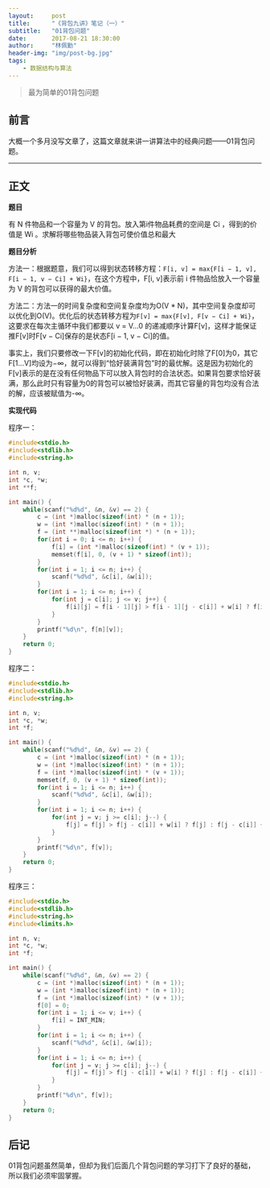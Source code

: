 ```yaml
---
layout:     post
title:      "《背包九讲》笔记（一）"
subtitle:   "01背包问题"
date:       2017-08-21 18:30:00
author:     "林佩勤"
header-img: "img/post-bg.jpg"
tags:
    - 数据结构与算法
---
```


> 最为简单的01背包问题
>


## 前言

大概一个多月没写文章了，这篇文章就来讲一讲算法中的经典问题——01背包问题。

---

## 正文

**题目**

有 N 件物品和一个容量为 V 的背包。放入第i件物品耗费的空间是 Ci ，得到的价值是 Wi 。求解将哪些物品装入背包可使价值总和最大

**题目分析**

方法一：根据题意，我们可以得到状态转移方程：`F[i, v] = max{F[i − 1, v], F[i − 1, v − Ci] + Wi}`，在这个方程中，F[i, v]表示前 i 件物品恰放入一个容量为 V 的背包可以获得的最大价值。

方法二：方法一的时间复杂度和空间复杂度均为O(V * N)，其中空间复杂度却可以优化到O(V)。优化后的状态转移方程为`F[v] = max{F[v], F[v − Ci] + Wi}`，这要求在每次主循环中我们都要以 v = V...0 的递减顺序计算F[v]，这样才能保证推F[v]时F[v − Ci]保存的是状态F[i − 1, v − Ci]的值。

事实上，我们只要修改一下F[v]的初始化代码，即在初始化时除了F[0]为0，其它F[1...V]均设为−∞，就可以得到“恰好装满背包”时的最优解。这是因为初始化的F[v]表示的是在没有任何物品下可以放入背包时的合法状态。如果背包要求恰好装满，那么此时只有容量为0的背包可以被恰好装满，而其它容量的背包均没有合法的解，应该被赋值为-∞。

**实现代码**

程序一：

```c
#include<stdio.h>
#include<stdlib.h>
#include<string.h>

int n, v;
int *c, *w;
int **f;

int main() {
    while(scanf("%d%d", &n, &v) == 2) {
        c = (int *)malloc(sizeof(int) * (n + 1));
        w = (int *)malloc(sizeof(int) * (n + 1));
        f = (int **)malloc(sizeof(int *) * (n + 1));
        for(int i = 0; i <= n; i++) {
            f[i] = (int *)malloc(sizeof(int) * (v + 1));
            memset(f[i], 0, (v + 1) * sizeof(int));
        }
        for(int i = 1; i <= n; i++) {
            scanf("%d%d", &c[i], &w[i]);
        }
        for(int i = 1; i <= n; i++) {
            for(int j = c[i]; j <= v; j++) {
                f[i][j] = f[i - 1][j] > f[i - 1][j - c[i]] + w[i] ? f[i - 1][j] : f[i - 1][j - c[i]] + w[i];
            }
        }
        printf("%d\n", f[n][v]);
    }
    return 0;
}
```
程序二：

```c
#include<stdio.h>
#include<stdlib.h>
#include<string.h>

int n, v;
int *c, *w;
int *f;

int main() {
    while(scanf("%d%d", &n, &v) == 2) {
        c = (int *)malloc(sizeof(int) * (n + 1));
        w = (int *)malloc(sizeof(int) * (n + 1));
        f = (int *)malloc(sizeof(int) * (v + 1));
        memset(f, 0, (v + 1) * sizeof(int));
        for(int i = 1; i <= n; i++) {
            scanf("%d%d", &c[i], &w[i]);
        }
        for(int i = 1; i <= n; i++) {
            for(int j = v; j >= c[i]; j--) {
                f[j] = f[j] > f[j - c[i]] + w[i] ? f[j] : f[j - c[i]] + w[i];
            }
        }
        printf("%d\n", f[v]);
    }
    return 0;
}
```

程序三：

```c
#include<stdio.h>
#include<stdlib.h>
#include<string.h>
#include<limits.h>

int n, v;
int *c, *w;
int *f;

int main() {
    while(scanf("%d%d", &n, &v) == 2) {
        c = (int *)malloc(sizeof(int) * (n + 1));
        w = (int *)malloc(sizeof(int) * (n + 1));
        f = (int *)malloc(sizeof(int) * (v + 1));
        f[0] = 0;
        for(int i = 1; i <= v; i++) {
            f[i] = INT_MIN;
        }
        for(int i = 1; i <= n; i++) {
            scanf("%d%d", &c[i], &w[i]);
        }
        for(int i = 1; i <= n; i++) {
            for(int j = v; j >= c[i]; j--) {
                f[j] = f[j] > f[j - c[i]] + w[i] ? f[j] : f[j - c[i]] + w[i];
            }
        }
        printf("%d\n", f[v]);
    }
    return 0;
}
```

## 后记

01背包问题虽然简单，但却为我们后面几个背包问题的学习打下了良好的基础，所以我们必须牢固掌握。
